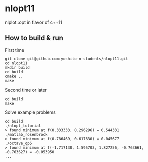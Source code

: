 # nlopt11
nlplot::opt in flavor of c++11

## How to build & run
First time
```
git clone git@github.com:yoshito-n-students/nlopt11.git
cd nlopt11
mkdir build
cd build
cmake ..
make
```

Second time or later
```
cd build
make
```

Solve example problems
```
cd build
./nlopt_tutorial
> found minimum at f(0.333333, 0.296296) = 0.544331
./matlab_rosenbrock
> found minimum at f(0.786469, 0.617630) = 0.045677
./octave_qp5
> found minimum at f(-1.717138, 1.595703, 1.827256, -0.763661, -0.763627) = -0.053950
...
```